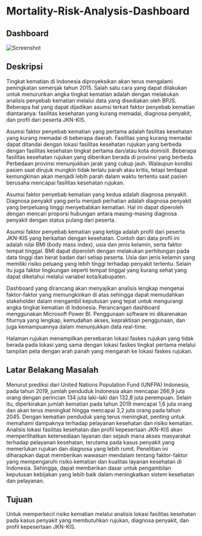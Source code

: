 # Mortality-Risk-Analysis-Dashboard

## Dashboard

![Screenshot](Screenshot-Dashboard/Page1.PNG")

## Deskripsi 
Tingkat kematian di Indonesia diproyeksikan akan terus mengalami peningkatan semenjak tahun 2015. Salah satu cara yang dapat dilakukan untuk menurunkan angka tingkat kematian adalah dengan melakukan analisis penyebab kematian melalui data yang disediakan oleh BPJS. Beberapa hal yang dapat dijadikan asumsi terkait faktor penyebab kematian diantaranya: fasilitas kesehatan yang kurang memadai, diagnosa penyakit, dan profil dari peserta JKN-KIS. 

Asumsi faktor penyebab kematian yang pertama adalah fasilitas kesehatan yang kurang memadai di beberapa daerah. Fasilitas yang kurang memadai dapat ditandai dengan lokasi fasilitas kesehatan rujukan yang berbeda dengan fasilitas kesehatan tingkat pertama dan/atau kota domisili. Beberapa fasilitas kesehatan rujukan yang diberikan berada di provinsi yang berbeda. Perbedaan provinsi menunjukkan jarak yang cukup jauh. Walaupun kondisi pasien saat dirujuk mungkin tidak terlalu parah atau kritis, tetapi terdapat kemungkinan akan menjadi lebih parah dalam waktu tertentu saat pasien berusaha mencapai fasilitas kesehatan rujukan. 

Asumsi faktor penyebab kematian yang kedua adalah diagnosa penyakit. Diagnosa penyakit yang perlu menjadi perhatian adalah diagnosa penyakit yang berpeluang tinggi menyebabkan kematian. Hal ini dapat diperoleh dengan mencari proporsi hubungan antara masing-masing diagnosa penyakit dengan status pulang dari peserta.

Asumsi faktor penyebab kematian yang ketiga adalah profil dari peserta JKN-KIS yang berkaitan dengan kesehatan. Contoh dari data profil ini adalah nilai BMI (body mass index), usia dan jenis kelamin, serta faktor tempat tinggal. BMI dapat diperoleh dengan melakukan perhitungan pada data tinggi dan berat badan dari setiap peserta. Usia dan jenis kelamin yang memiliki risiko peluang yang lebih tinggi terhadap penyakit tertentu. Selain itu juga faktor lingkungan seperti tempat tinggal yang kurang sehat yang dapat diketahui melalui variabel kota/kabupaten. 

Dashboard yang dirancang akan menyajikan analisis lengkap mengenai faktor-faktor yang memungkinkan di atas sehingga dapat memudahkan stakeholder dalam mengambil keputusan yang tepat untuk mengurangi angka tingkat kematian di Indonesia. Perancangan dashboard menggunakan Microsoft Power BI. Penggunaan software ini dikarenakan fiturnya yang lengkap, kemudahan akses, kepraktisan penggunaan, dan juga kemampuannya dalam menunjukkan data real-time.

Halaman rujukan menampilkan persebaran lokasi faskes rujukan yang tidak berada pada lokasi yang sama dengan lokasi faskes tingkat pertama melalui tampilan peta dengan arah panah yang mengarah ke lokasi faskes rujukan.  

## Latar Belakang Masalah
Menurut prediksi dari United Nations Population Fund (UNFPA) Indonesia, pada tahun 2019, jumlah penduduk Indonesia akan mencapai 266,9 juta orang dengan perincian 134 juta laki-laki dan 132,8 juta perempuan. Selain itu, diperkirakan jumlah kematian pada tahun 2019 mencapai 1,6 juta orang dan akan terus meningkat hingga mencapai 3,2 juta orang pada tahun 2045. Dengan kematian penduduk yang terus meningkat, penting untuk memahami dampaknya terhadap pelayanan kesehatan dan risiko kematian. Analisis lokasi fasilitas kesehatan dan profil kepesertaan JKN-KIS akan memperlihatkan ketersediaan layanan dan sejauh mana akses masyarakat terhadap pelayanan kesehatan, terutama pada kasus penyakit yang memerlukan rujukan dan diagnosa yang lebih rumit. Penelitian ini diharapkan dapat memberikan wawasan mendalam tentang faktor-faktor yang mempengaruhi risiko kematian dan kualitas layanan kesehatan di Indonesia. Sehingga, dapat memberikan dasar untuk pengambilan keputusan kebijakan yang lebih baik dalam meningkatkan sistem kesehatan dan pelayanan.

## Tujuan
Untuk memperkecil risiko kematian melalui analisis lokasi fasilitas kesehatan pada kasus penyakit yang membutuhkan rujukan, diagnosa penyakit, dan profil kepesertaan JKN-KIS. 
